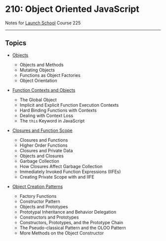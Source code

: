 # 210: Object Oriented JavaScript

Notes for [Launch School](https://launchschool.com/) Course 225

--------

## Topics

  * [Objects](objects.md)
    * Objects and Methods
    * Mutating Objects
    * Functions as Object Factories
    * Object Orientation

  * [Function Contexts and Objects](function_contexts_and_objects.md)
    * The Global Object
    * Implicit and Explicit Function Execution Contexts
    * Hard Binding Functions with Contexts
    * Dealing with Context Loss
    * The `this` Keyword in JavaScript

  * [Closures and Function Scope](closures_and_function_scope.md)
    * Closures and Functions
    * Higher Order Functions
    * Closures and Private Data
    * Objects and Closures
    * Garbage Collection
    * How Closures Affect Garbage Collection
    * Immediately Invoked Function Expressions (IIFEs)
    * Creating Private Scope with and IIFE

  * [Object Creation Patterns](object_creation_patterns.md)
    * Factory Functions
    * Constructor Pattern
    * Objects and Prototypes
    * Prototypal Inheritance and Behavior Delegation
    * Constructors and Prototypes
    * Constructors, Prototypes, and the Prototype Chain
    * The Pseudo-classical Pattern and the OLOO Pattern
    * More Methods on the Object Constructor
